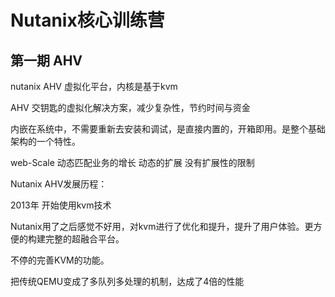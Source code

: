 # Nutanix核心训练营

##  第一期 AHV
nutanix AHV 虚拟化平台，内核是基于kvm

AHV 交钥匙的虚拟化解决方案，减少复杂性，节约时间与资金

内嵌在系统中，不需要重新去安装和调试，是直接内置的，开箱即用。是整个基础架构的一个特性。

web-Scale 动态匹配业务的增长 动态的扩展 没有扩展性的限制


Nutanix AHV发展历程：

2013年 开始使用kvm技术    

Nutanix用了之后感觉不好用，对kvm进行了优化和提升，提升了用户体验。更方便的构建完整的超融合平台。

不停的完善KVM的功能。   


把传统QEMU变成了多队列多处理的机制，达成了4倍的性能   










